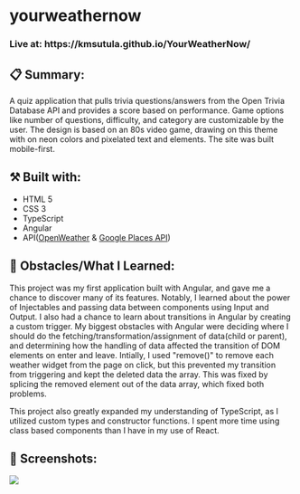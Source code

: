 
<h1>yourweathernow</h1>

<h3>Live at: https://kmsutula.github.io/YourWeatherNow/</h3>

<h2>📋 Summary:</h2> 
<p>A quiz application that pulls trivia questions/answers from the Open Trivia Database API and provides a score based on performance. 
Game options like number of questions, difficulty, and category are customizable by the user. The design is based on an 80s video game, drawing on this theme with on neon colors and pixelated text and elements. The site was built mobile-first.</p>



<h2>⚒️ Built with:</h2>
<ul>
<li>HTML 5</li>
<li>CSS 3</li>
<li>TypeScript</li>
<li>Angular</li>
<li>API(<a href="https://openweathermap.org/api">OpenWeather</a> & <a href="https://developers.google.com/maps/documentation/places/web-service/autocomplete">Google Places API</a>)</li>
</ul>

<h2>🚧 Obstacles/What I Learned:</h2>
<p>This project was my first application built with Angular, and gave me a chance to discover many of its features. Notably, I learned about the power of Injectables and passing data between components using Input and Output. I also had a chance to learn about transitions in Angular by creating a custom trigger. My biggest obstacles with Angular were deciding where I should do the fetching/transformation/assignment of data(child or parent), and determining how the handling of data affected the transition of DOM elements on enter and leave. Intially, I used "remove()" to remove each weather widget from the page on click, but this prevented my transition from triggering and kept the deleted data the array. This was fixed by splicing the removed element out of the data array, which fixed both problems.</p> <p>This project also greatly expanded my understanding of TypeScript, as I utilized custom types and constructor functions. I spent more time using class based components than I have in my use of React. </p>

<h2>📸 Screenshots:</h2>
<img src="https://user-images.githubusercontent.com/94947661/204108943-ac7bb232-bf4d-46dd-ab3f-ce7de94fcd4b.png">

